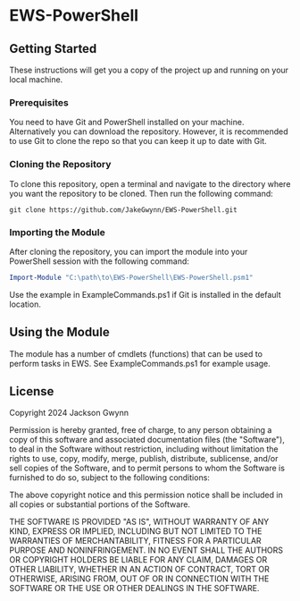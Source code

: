 # EWS-PowerShell

## Getting Started

These instructions will get you a copy of the project up and running on your local machine.

### Prerequisites

You need to have Git and PowerShell installed on your machine. Alternatively you can download the repository. However, it is recommended to use Git to clone the repo so that you can keep it up to date with Git. 

### Cloning the Repository

To clone this repository, open a terminal and navigate to the directory where you want the repository to be cloned. Then run the following command:

``` 
git clone https://github.com/JakeGwynn/EWS-PowerShell.git
```

### Importing the Module

After cloning the repository, you can import the module into your PowerShell session with the following command:
 
``` powershell
Import-Module "C:\path\to\EWS-PowerShell\EWS-PowerShell.psm1"
```

Use the example in ExampleCommands.ps1 if Git is installed in the default location.

## Using the Module

The module has a number of cmdlets (functions) that can be used to perform tasks in EWS. See ExampleCommands.ps1 for example usage. 


## License
Copyright 2024 Jackson Gwynn

Permission is hereby granted, free of charge, to any person obtaining a copy of this software and associated documentation files (the "Software"), to deal in the Software without restriction, including without limitation the rights to use, copy, modify, merge, publish, distribute, sublicense, and/or sell copies of the Software, and to permit persons to whom the Software is furnished to do so, subject to the following conditions:

The above copyright notice and this permission notice shall be included in all copies or substantial portions of the Software.

THE SOFTWARE IS PROVIDED "AS IS", WITHOUT WARRANTY OF ANY KIND, EXPRESS OR IMPLIED, INCLUDING BUT NOT LIMITED TO THE WARRANTIES OF MERCHANTABILITY, FITNESS FOR A PARTICULAR PURPOSE AND NONINFRINGEMENT. IN NO EVENT SHALL THE AUTHORS OR COPYRIGHT HOLDERS BE LIABLE FOR ANY CLAIM, DAMAGES OR OTHER LIABILITY, WHETHER IN AN ACTION OF CONTRACT, TORT OR OTHERWISE, ARISING FROM, OUT OF OR IN CONNECTION WITH THE SOFTWARE OR THE USE OR OTHER DEALINGS IN THE SOFTWARE.
